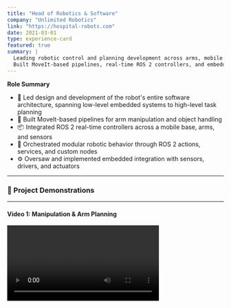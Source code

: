 ```yaml
---
title: "Head of Robotics & Software"
company: "Unlimited Robotics"
link: "https://hospital-robots.com"
date: 2021-03-01
type: experience-card
featured: true
summary: |
  Leading robotic control and planning development across arms, mobile base, and high-level task logic.  
  Built MoveIt-based pipelines, real-time ROS 2 controllers, and embedded integrations.
---
```


**Role Summary**

- 🧠 Led design and development of the robot's entire software architecture, spanning low-level embedded systems to high-level task planning
- 🦾 Built MoveIt-based pipelines for arm manipulation and object handling
- 📦 Integrated ROS 2 real-time controllers across a mobile base, arms, and sensors
- 📡 Orchestrated modular robotic behavior through ROS 2 actions, services, and custom nodes
- ⚙️ Oversaw and implemented embedded integration with sensors, drivers, and actuators

---

### 🎥 Project Demonstrations

<!-- #### Video 1: Full-Body Robotic Task Execution - Pressing elevator button
<video controls width="70%">
  <source src="elevator_demo.mp4" type="video/mp4">
  Your browser does not support the video tag.
</video>  -->

--- 

#### Video 1: Manipulation & Arm Planning
<video controls width="70%">
  <source src="juggling.mp4" type="video/mp4">
  Your browser does not support the video tag.
</video>
